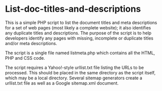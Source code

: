 # List-doc-titles-and-descriptions

This is a simple PHP script to list the document titles and meta descriptions for a set of web pages (most likely a complete website); it also identifies any duplicate titles and descriptions. The purpose of the script is to help developers identify any pages with missing, incomplete or duplicate titles and/or meta descriptions.

The script is a single file named listmeta.php which contains all the HTML, PHP and CSS code.

The script requires a Yahoo!-style urllist.txt file listing the URLs to be processed. This should be placed in the same directory as the script itself, which may be a local directory. Several sitemap generators create a urllist.txt file as well as a Google sitemap.xml document.
